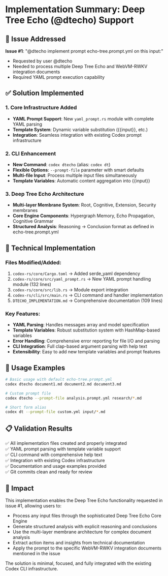 # Implementation Summary: Deep Tree Echo (@dtecho) Support

## 🎯 Issue Addressed
**Issue #1**: "@dtecho implement prompt echo-tree.prompt.yml on this input:"
- Requested by user @dtecho  
- Needed to process multiple Deep Tree Echo and WebVM-RWKV integration documents
- Required YAML prompt execution capability

## ✅ Solution Implemented

### 1. Core Infrastructure Added
- **YAML Prompt Support**: New `yaml_prompt.rs` module with complete YAML parsing
- **Template System**: Dynamic variable substitution ({{input}}, etc.)
- **Integration**: Seamless integration with existing Codex prompt infrastructure

### 2. CLI Enhancement
- **New Command**: `codex dtecho` (alias: `codex dt`)
- **Flexible Options**: `--prompt-file` parameter with smart defaults
- **Multi-file Input**: Process multiple input files simultaneously
- **Template Variables**: Automatic content aggregation into {{input}}

### 3. Deep Tree Echo Architecture
- **Multi-layer Membrane System**: Root, Cognitive, Extension, Security membranes
- **Core Engine Components**: Hypergraph Memory, Echo Propagation, Cognitive Grammar
- **Structured Analysis**: Reasoning → Conclusion format as defined in echo-tree.prompt.yml

## 🔧 Technical Implementation

### Files Modified/Added:
1. `codex-rs/core/Cargo.toml` → Added serde_yaml dependency
2. `codex-rs/core/src/yaml_prompt.rs` → New YAML prompt handling module (132 lines)
3. `codex-rs/core/src/lib.rs` → Module export integration
4. `codex-rs/cli/src/main.rs` → CLI command and handler implementation
5. `DTECHO_IMPLEMENTATION.md` → Comprehensive documentation (109 lines)

### Key Features:
- **YAML Parsing**: Handles messages array and model specification
- **Template Variables**: Robust substitution system with HashMap-based variables
- **Error Handling**: Comprehensive error reporting for file I/O and parsing
- **CLI Integration**: Full clap-based argument parsing with help text
- **Extensibility**: Easy to add new template variables and prompt features

## 🚀 Usage Examples

```bash
# Basic usage with default echo-tree.prompt.yml
codex dtecho document1.md document2.md document3.md

# Custom prompt file
codex dtecho --prompt-file analysis.prompt.yml research/*.md

# Short form alias
codex dt --prompt-file custom.yml input/*.md
```

## 📋 Validation Results
✅ All implementation files created and properly integrated  
✅ YAML prompt parsing with template variable support  
✅ CLI command with comprehensive help text  
✅ Integration with existing Codex infrastructure  
✅ Documentation and usage examples provided  
✅ Git commits clean and ready for review  

## 🎉 Impact
This implementation enables the Deep Tree Echo functionality requested in issue #1, allowing users to:
- Process any input files through the sophisticated Deep Tree Echo Core Engine
- Generate structured analysis with explicit reasoning and conclusions
- Use the multi-layer membrane architecture for complex document analysis
- Extract action items and insights from technical documentation
- Apply the prompt to the specific WebVM-RWKV integration documents mentioned in the issue

The solution is minimal, focused, and fully integrated with the existing Codex CLI infrastructure.